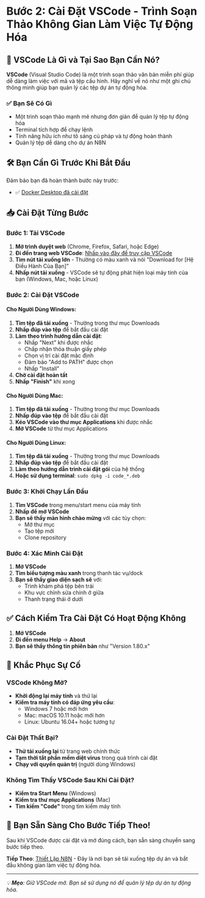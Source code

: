 # Bước 2: Cài Đặt VSCode - Trình Soạn Thảo Không Gian Làm Việc Tự Động Hóa

## 🎯 VSCode Là Gì và Tại Sao Bạn Cần Nó?

**VSCode** (Visual Studio Code) là một trình soạn thảo văn bản miễn phí giúp dễ dàng làm việc với mã và tệp cấu hình. Hãy nghĩ về nó như một ghi chú thông minh giúp bạn quản lý các tệp dự án tự động hóa.

### ✅ Bạn Sẽ Có Gì

- Một trình soạn thảo mạnh mẽ nhưng đơn giản để quản lý tệp tự động hóa
- Terminal tích hợp để chạy lệnh
- Tính năng hữu ích như tô sáng cú pháp và tự động hoàn thành
- Quản lý tệp dễ dàng cho dự án N8N

## 🛠️ Bạn Cần Gì Trước Khi Bắt Đầu

Đảm bảo bạn đã hoàn thành bước này trước:

- ✅ [Docker Desktop đã cài đặt](../01-setup/01-docker-desktop.vi.md)

## 📥 Cài Đặt Từng Bước

### Bước 1: Tải VSCode

1. **Mở trình duyệt web** (Chrome, Firefox, Safari, hoặc Edge)
2. **Đi đến trang web VSCode**: [Nhấp vào đây để truy cập VSCode](https://code.visualstudio.com/download)
3. **Tìm nút tải xuống lớn** - Thường có màu xanh và nói "Download for [Hệ Điều Hành Của Bạn]"
4. **Nhấp nút tải xuống** - VSCode sẽ tự động phát hiện loại máy tính của bạn (Windows, Mac, hoặc Linux)

### Bước 2: Cài Đặt VSCode

#### Cho Người Dùng Windows:

1. **Tìm tệp đã tải xuống** - Thường trong thư mục Downloads
2. **Nhấp đúp vào tệp** để bắt đầu cài đặt
3. **Làm theo trình hướng dẫn cài đặt**:
   - Nhấp "Next" khi được nhắc
   - Chấp nhận thỏa thuận giấy phép
   - Chọn vị trí cài đặt mặc định
   - Đảm bảo "Add to PATH" được chọn
   - Nhấp "Install"
4. **Chờ cài đặt hoàn tất**
5. **Nhấp "Finish"** khi xong

#### Cho Người Dùng Mac:

1. **Tìm tệp đã tải xuống** - Thường trong thư mục Downloads
2. **Nhấp đúp vào tệp** để bắt đầu cài đặt
3. **Kéo VSCode vào thư mục Applications** khi được nhắc
4. **Mở VSCode** từ thư mục Applications

#### Cho Người Dùng Linux:

1. **Tìm tệp đã tải xuống** - Thường trong thư mục Downloads
2. **Nhấp đúp vào tệp** để bắt đầu cài đặt
3. **Làm theo hướng dẫn trình cài đặt gói** của hệ thống
4. **Hoặc sử dụng terminal**: `sudo dpkg -i code_*.deb`

### Bước 3: Khởi Chạy Lần Đầu

1. **Tìm VSCode** trong menu/start menu của máy tính
2. **Nhấp để mở VSCode**
3. **Bạn sẽ thấy màn hình chào mừng** với các tùy chọn:
   - Mở thư mục
   - Tạo tệp mới
   - Clone repository

### Bước 4: Xác Minh Cài Đặt

1. **Mở VSCode**
2. **Tìm biểu tượng màu xanh** trong thanh tác vụ/dock
3. **Bạn sẽ thấy giao diện sạch sẽ** với:
   - Trình khám phá tệp bên trái
   - Khu vực chỉnh sửa chính ở giữa
   - Thanh trạng thái ở dưới

## ✅ Cách Kiểm Tra Cài Đặt Có Hoạt Động Không

1. **Mở VSCode**
2. **Đi đến menu Help** → **About**
3. **Bạn sẽ thấy thông tin phiên bản** như "Version 1.80.x"

## 🚨 Khắc Phục Sự Cố

### VSCode Không Mở?

- **Khởi động lại máy tính** và thử lại
- **Kiểm tra máy tính có đáp ứng yêu cầu**:
  - Windows 7 hoặc mới hơn
  - Mac: macOS 10.11 hoặc mới hơn
  - Linux: Ubuntu 16.04+ hoặc tương tự

### Cài Đặt Thất Bại?

- **Thử tải xuống lại** từ trang web chính thức
- **Tạm thời tắt phần mềm diệt virus** trong quá trình cài đặt
- **Chạy với quyền quản trị** (người dùng Windows)

### Không Tìm Thấy VSCode Sau Khi Cài Đặt?

- **Kiểm tra Start Menu** (Windows)
- **Kiểm tra thư mục Applications** (Mac)
- **Tìm kiếm "Code"** trong tìm kiếm máy tính

## 🎉 Bạn Sẵn Sàng Cho Bước Tiếp Theo!

Sau khi VSCode được cài đặt và mở đúng cách, bạn sẵn sàng chuyển sang bước tiếp theo.

**Tiếp Theo**: [Thiết Lập N8N](../03-n8n-setup/01-clone-setup-n8n.vi.md) - Đây là nơi bạn sẽ tải xuống tệp dự án và bắt đầu không gian làm việc tự động hóa.

---

_💡 **Mẹo**: Giữ VSCode mở. Bạn sẽ sử dụng nó để quản lý tệp dự án tự động hóa._
